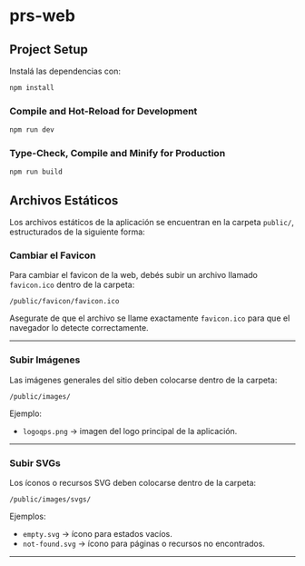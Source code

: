 
# prs-web

## Project Setup

Instalá las dependencias con:

```sh
npm install
```

### Compile and Hot-Reload for Development

```sh
npm run dev
```

### Type-Check, Compile and Minify for Production

```sh
npm run build
```

## Archivos Estáticos

Los archivos estáticos de la aplicación se encuentran en la carpeta `public/`, estructurados de la siguiente forma:

### Cambiar el Favicon

Para cambiar el favicon de la web, debés subir un archivo llamado `favicon.ico` dentro de la carpeta:

```
/public/favicon/favicon.ico
```

Asegurate de que el archivo se llame exactamente `favicon.ico` para que el navegador lo detecte correctamente.

---

### Subir Imágenes

Las imágenes generales del sitio deben colocarse dentro de la carpeta:

```
/public/images/
```

Ejemplo:
- `logoqps.png` → imagen del logo principal de la aplicación.

---

### Subir SVGs

Los íconos o recursos SVG deben colocarse dentro de la carpeta:

```
/public/images/svgs/
```

Ejemplos:
- `empty.svg` → ícono para estados vacíos.
- `not-found.svg` → ícono para páginas o recursos no encontrados.

---

